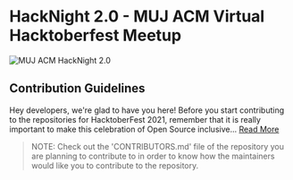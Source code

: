 # HackNight 2.0 - MUJ ACM Virtual Hacktoberfest Meetup

![MUJ ACM HackNight 2.0](https://github.com/mujacm/Python/blob/main/Images/mujacmvirtualmeetup.jpg)

## Contribution Guidelines

Hey developers, we're glad to have you here! Before you start contributing to the repositories for HacktoberFest 2021, remember that it is really important to make this celebration of Open Source inclusive... [Read More](https://github.com/mujacm/Python/blob/main/CONTRIBUTIONGUIDELINES.md)

> NOTE: Check out the 'CONTRIBUTORS.md' file of the repository you are planning to contribute to in order to know how the maintainers would like you to contribute to the repository.
